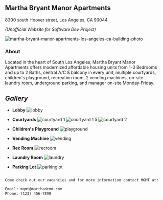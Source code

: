 ## **Martha Bryant Manor Apartments**
8300 south Hoover street,
Los Angeles, CA 90044

_(Unofficial Website for Software Dev Project)_

![martha-bryant-manor-apartments-los-angeles-ca-building-photo](https://user-images.githubusercontent.com/103706168/163764136-864b5308-8e8c-4593-ad51-5541729d8485.jpg)

### About

Located in the heart of South Los Angeles, Martha Bryant Manor Apartments offers modernized affordable housing units from 1-3 Bedrooms and up to 2 Baths, central A/C & balcony in every unit, multiple courtyards, children's playground, recreation room, 2 vending machines, on-site laundry room, underground parking, and manager on-site Monday-Friday.

## _Gallery_


  - **Lobby**
![lobby](https://user-images.githubusercontent.com/103706168/163883264-ec1bef41-6072-4996-b560-9f24cc08b47e.jpg)

-  **Courtyards**
![courtyard 1](https://user-images.githubusercontent.com/103706168/163883310-3e27e325-f87d-41a6-972f-95d35c84eff4.jpg)
![courtyard 1 5](https://user-images.githubusercontent.com/103706168/163883342-cfff0f24-4ddc-450c-a21e-b011d5c766f5.jpg)
![courtyard 2](https://user-images.githubusercontent.com/103706168/163883371-455a5425-d3da-44ac-9bc1-18ed4001d4a5.jpg)

- **Children's Playground**
![playground](https://user-images.githubusercontent.com/103706168/163883384-3c6dc10a-57a6-47dc-90b5-0c3baa735e0c.jpg)

- **Vending Machine**
![vending](https://user-images.githubusercontent.com/103706168/163883419-0e97ef75-eee8-40a7-bb91-12a5e4b515be.jpg)

- **Rec Room**
![recroom](https://user-images.githubusercontent.com/103706168/163883518-2e5f4c6e-c52d-4041-a63c-f77a539a2596.jpg)

- **Laundry Room**
![laundry](https://user-images.githubusercontent.com/103706168/163883591-326da8b5-930b-4efe-a187-1ed462b31c0a.jpg)

- **Parking Lot**
![parkinglot](https://user-images.githubusercontent.com/103706168/163883608-c04321dd-6116-40ad-bdef-06dcc01b4bbe.jpg)

```markdown

Come check out our vacancies and for more information contact MGMT at:

Email: mgmt@marthademo.com
Phone: (123) 456-7890
